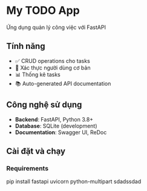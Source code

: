 # My TODO App

Ứng dụng quản lý công việc với FastAPI 

## Tính năng
- ✅ CRUD operations cho tasks
- 🔐 Xác thực người dùng cơ bản  
- 📊 Thống kê tasks
- 📚 Auto-generated API documentation

## Công nghệ sử dụng
- **Backend**: FastAPI, Python 3.8+
- **Database**: SQLite (development)
- **Documentation**: Swagger UI, ReDoc

## Cài đặt và chạy

### Requirements
pip install fastapi uvicorn python-multipart
sdadssdad